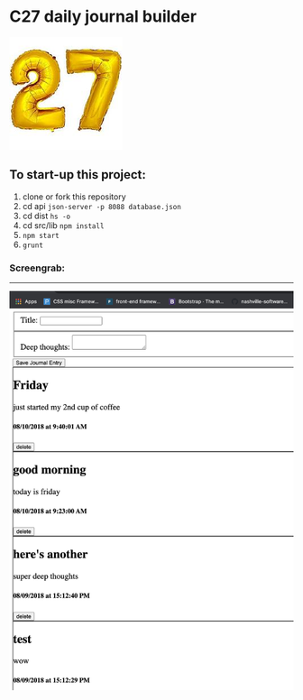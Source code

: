 # C27 daily journal builder
![C27icon](/c27.jpeg)


## To start-up this project:
1. clone or fork this repository
1. cd api ```json-server -p 8088 database.json```
1. cd dist ``` hs -o ```
1. cd src/lib ```npm install```
1. ```npm start```
1. ```grunt```

### Screengrab:
------------------
![screengrab](/c27_dailyjournal_screengrab.png)

